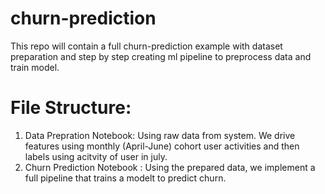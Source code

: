 # churn-prediction
This repo will contain a full churn-prediction example with dataset preparation and step by step creating ml pipeline to preprocess data and train model.


# File Structure:
1. Data Prepration Notebook: Using raw data from system. We drive features using monthly (April-June) cohort user activities and then labels using acitvity of user in july.
2. Churn Prediction Notebook : Using the prepared data, we implement a full pipeline that trains a modelt to predict churn.
